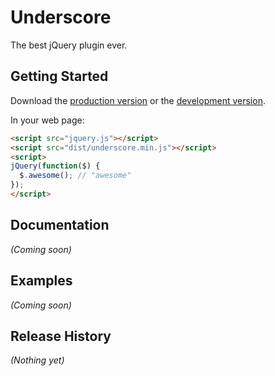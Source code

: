 # Underscore

The best jQuery plugin ever.

## Getting Started
Download the [production version][min] or the [development version][max].

[min]: https://raw.github.com/Administrator/underscore/master/dist/underscore.min.js
[max]: https://raw.github.com/Administrator/underscore/master/dist/underscore.js

In your web page:

```html
<script src="jquery.js"></script>
<script src="dist/underscore.min.js"></script>
<script>
jQuery(function($) {
  $.awesome(); // "awesome"
});
</script>
```

## Documentation
_(Coming soon)_

## Examples
_(Coming soon)_

## Release History
_(Nothing yet)_
